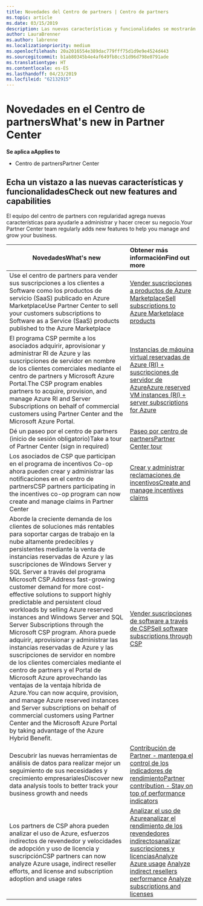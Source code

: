 ```yaml
---
title: Novedades del Centro de partners | Centro de partners
ms.topic: article
ms.date: 03/15/2019
description: Las nuevas características y funcionalidades se mostrarán aquí.
author: LauraBrenner
ms.author: labrenne
ms.localizationpriority: medium
ms.openlocfilehash: 20a2016554e389dac779fff75d1d9e9e4524d443
ms.sourcegitcommit: b1ab80345b4e4af649fb8cc51d96d798e0791ade
ms.translationtype: HT
ms.contentlocale: es-ES
ms.lasthandoff: 04/23/2019
ms.locfileid: "62132915"
---
```

# <a name="whats-new-in-partner-center"></a><span data-ttu-id="50d9d-103">Novedades en el Centro de partners</span><span class="sxs-lookup"><span data-stu-id="50d9d-103">What's new in Partner Center</span></span>

<span data-ttu-id="50d9d-104">**Se aplica a**</span><span class="sxs-lookup"><span data-stu-id="50d9d-104">**Applies to**</span></span>

-  <span data-ttu-id="50d9d-105">Centro de partners</span><span class="sxs-lookup"><span data-stu-id="50d9d-105">Partner Center</span></span>

## <a name="check-out-new-features-and-capabilities"></a><span data-ttu-id="50d9d-106">Echa un vistazo a las nuevas características y funcionalidades</span><span class="sxs-lookup"><span data-stu-id="50d9d-106">Check out new features and capabilities</span></span> 

<span data-ttu-id="50d9d-107">El equipo del centro de partners con regularidad agrega nuevas características para ayudarle a administrar y hacer crecer su negocio.</span><span class="sxs-lookup"><span data-stu-id="50d9d-107">Your Partner Center team regularly adds new features to help you manage and grow your business.</span></span>


|<span data-ttu-id="50d9d-108">**Novedades**</span><span class="sxs-lookup"><span data-stu-id="50d9d-108">**What's new**</span></span>   |<span data-ttu-id="50d9d-109">**Obtener más información**</span><span class="sxs-lookup"><span data-stu-id="50d9d-109">**Find out more**</span></span>   |
|----------------------|:-----------------|
|<span data-ttu-id="50d9d-110">Use el centro de partners para vender sus suscripciones a los clientes a Software como los productos de servicio (SaaS) publicado en Azure Marketplace</span><span class="sxs-lookup"><span data-stu-id="50d9d-110">Use Partner Center to sell your customers subscriptions to Software as a Service (SaaS) products published to the Azure Marketplace</span></span>  | [<span data-ttu-id="50d9d-111">Vender suscripciones a productos de Azure Marketplace</span><span class="sxs-lookup"><span data-stu-id="50d9d-111">Sell subscriptions to Azure Marketplace products</span></span>](sell-marketplace-products.md)|
|<span data-ttu-id="50d9d-112">El programa CSP permite a los asociados adquirir, aprovisionar y administrar RI de Azure y las suscripciones de servidor en nombre de los clientes comerciales mediante el centro de partners y Microsoft Azure Portal.</span><span class="sxs-lookup"><span data-stu-id="50d9d-112">The CSP program enables partners to acquire, provision, and manage Azure RI and Server Subscriptions on behalf of commercial customers using Partner Center and the Microsoft Azure Portal.</span></span>|[<span data-ttu-id="50d9d-113">Instancias de máquina virtual reservadas de Azure (RI) + suscripciones de servidor de Azure</span><span class="sxs-lookup"><span data-stu-id="50d9d-113">Azure reserved VM instances (RI) + server subscriptions for Azure</span></span>](azure-ri-server-subscriptions.md)|
|<span data-ttu-id="50d9d-114">Dé un paseo por el centro de partners (inicio de sesión obligatorio)</span><span class="sxs-lookup"><span data-stu-id="50d9d-114">Take a tour of Partner Center (sign in required)</span></span>|[<span data-ttu-id="50d9d-115">Paseo por centro de partners</span><span class="sxs-lookup"><span data-stu-id="50d9d-115">Partner Center tour</span></span>](https://partnercenter.microsoft.com/pcv/redirect?authenticate=true&redirect=%2Fdashboard%2Foverview)|
|<span data-ttu-id="50d9d-116">Los asociados de CSP que participan en el programa de incentivos Co-op ahora pueden crear y administrar las notificaciones en el centro de partners</span><span class="sxs-lookup"><span data-stu-id="50d9d-116">CSP partners participating in the incentives co-op program can now create and manage claims in Partner Center</span></span>|[<span data-ttu-id="50d9d-117">Crear y administrar reclamaciones de incentivos</span><span class="sxs-lookup"><span data-stu-id="50d9d-117">Create and manage incentives claims</span></span>](create-incentives-claims.md)|
|<span data-ttu-id="50d9d-118">Aborde la creciente demanda de los clientes de soluciones más rentables para soportar cargas de trabajo en la nube altamente predecibles y persistentes mediante la venta de instancias reservadas de Azure y las suscripciones de Windows Server y SQL Server a través del programa Microsoft CSP.</span><span class="sxs-lookup"><span data-stu-id="50d9d-118">Address fast-growing customer demand for more cost-effective solutions to support highly predictable and persistent cloud workloads by selling Azure reserved instances and Windows Server and SQL Server Subscriptions through the Microsoft CSP program.</span></span> <span data-ttu-id="50d9d-119">Ahora puede adquirir, aprovisionar y administrar las instancias reservadas de Azure y las suscripciones de servidor en nombre de los clientes comerciales mediante el centro de partners y el Portal de Microsoft Azure aprovechando las ventajas de la ventaja híbrida de Azure.</span><span class="sxs-lookup"><span data-stu-id="50d9d-119">You can now acquire, provision, and manage Azure reserved instances and Server subscriptions on behalf of commercial customers using Partner Center and the Microsoft Azure Portal by taking advantage of the Azure Hybrid Benefit.</span></span>|[<span data-ttu-id="50d9d-120">Vender suscripciones de software a través de CSP</span><span class="sxs-lookup"><span data-stu-id="50d9d-120">Sell software subscriptions through CSP</span></span>](csp-software-subscriptions.md)|
|<span data-ttu-id="50d9d-121">Descubrir las nuevas herramientas de análisis de datos para realizar mejor un seguimiento de sus necesidades y crecimiento empresariales</span><span class="sxs-lookup"><span data-stu-id="50d9d-121">Discover new data analysis tools to better track your business growth and needs</span></span>| [<span data-ttu-id="50d9d-122">Contribución de Partner - mantenga el control de los indicadores de rendimiento</span><span class="sxs-lookup"><span data-stu-id="50d9d-122">Partner contribution - Stay on top of performance indicators</span></span>](partner-contributions.md)|
|<span data-ttu-id="50d9d-123">Los partners de CSP ahora pueden analizar el uso de Azure, esfuerzos indirectos de revendedor y velocidades de adopción y uso de licencia y suscripción</span><span class="sxs-lookup"><span data-stu-id="50d9d-123">CSP partners can now analyze Azure usage, indirect reseller efforts, and license and subscription adoption and usage rates</span></span>|<span data-ttu-id="50d9d-124">[Analizar el uso de Azure](analyze-azure-usage.md)[analizar el rendimiento de los revendedores indirectos](Analyze-indirect-resellers.md)[analizar suscripciones y licencias](analyze-subscriptions-licenses.md)</span><span class="sxs-lookup"><span data-stu-id="50d9d-124">[Analyze Azure usage](analyze-azure-usage.md)  [Analyze indirect resellers performance](Analyze-indirect-resellers.md)    [Analyze subscriptions and licenses](analyze-subscriptions-licenses.md)</span></span>|

